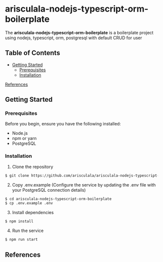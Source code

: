 # arisculala-nodejs-typescript-orm-boilerplate
The **arisculala-nodejs-typescript-orm-boilerplate** is a boilerplate project using nodejs, typescript, orm, postgresql with default CRUD for user


## Table of Contents
* [Getting Started](https://github.com/arisculala/arisculala-nodejs-typescript-orm-boilerplate#getting-started)
     - [Prerequisites](https://github.com/arisculala/arisculala-nodejs-typescript-orm-boilerplate#prerequisites)
     - [Installation](https://github.com/arisculala/arisculala-nodejs-typescript-orm-boilerplate#installation)

[References](https://github.com/arisculala/arisculala-nodejs-typescript-orm-boilerplate#references)
 

## Getting Started

### Prerequisites
Before you begin, ensure you have the following installed:
* Node.js
* npm or yarn
* PostgreSQL

### Installation
1. Clone the repository
```bash
$ git clone https://github.com/arisculala/arisculala-nodejs-typescript-orm-boilerplate.git
```
2. Copy .env.example (Configure the service by updating the .env file with your PostgreSQL connection details)
```bash
$ cd arisculala-nodejs-typescript-orm-boilerplate
$ cp .env.example .env
```
3. Install dependencies
```bash
$ npm install
```
4. Run the service
```bash
$ npm run start
```

## References
